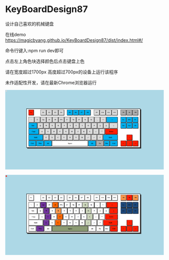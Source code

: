 # KeyBoardDesign87

设计自己喜欢的机械键盘

在线demo https://magicbyang.github.io/KeyBoardDesign87/dist/index.html#/

命令行键入:npm run dev即可

点击左上角色块选择颜色后点击键盘上色


请在宽度超过1700px 高度超过700px的设备上运行该程序

未作适配性开发，请在最新Chrome浏览器运行

![image](https://github.com/MagicBYang/KeyBoardDesign87/blob/master/static/readmeImage/Example3.png)

![image](https://github.com/MagicBYang/KeyBoardDesign87/blob/master/static/readmeImage/Example2.png)